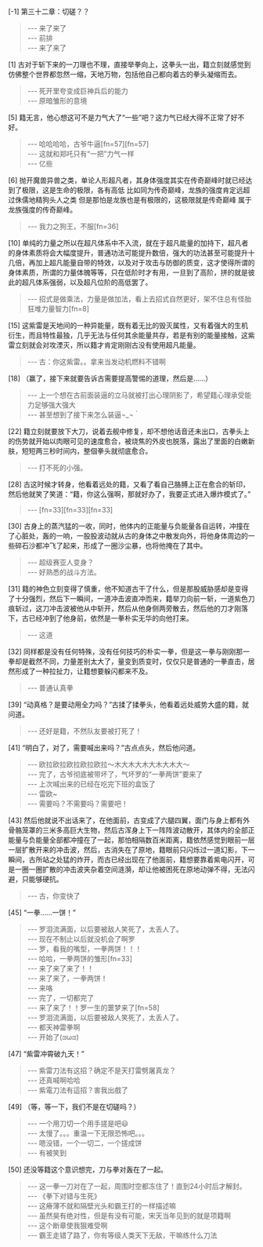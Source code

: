 
[-1] 第三十二章：切磋？？
>--- 来了来了<br>
>--- 前排<br>
>--- 来了来了<br>

[1] 古对于斩下来的一刀理也不理，直接举拳向上，这拳头一出，籍立刻就感觉到仿佛整个世界都忽然一缩，天地万物，包括他自己都向着古的拳头凝缩而去。
>--- 死开里夸变成巨神兵后的能力<br>
>--- 原暗雏形的意境<br>

[5] 籍无言，他心想这可不是力气大了“一些”吧？这力气已经大得不正常了好不好。
>--- 哈哈哈哈，古爷牛逼[fn=57][fn=57]<br>
>--- 这就和郑吒只有“一把”力气一样<br>
>--- 亿些<br>

[6] 抛开魔兽异兽之类，单论人形超凡者，其身体强度其实在传奇巅峰时就已经达到了极限，这是生命的极限，各有高低 比如同为传奇巅峰，龙族的强度肯定远超过侏儒地精狗头人之类 但是那怕是龙族也是有极限的，这极限就是传奇巅峰 属于龙族强度的传奇巅峰。
>--- 我力之狗王，不服[fn=36]<br>

[10] 单纯的力量之所以在超凡体系中不入流，就在于超凡能量的加持下，超凡者的身体素质将会大幅度提升，普通功法可能提升数倍，强大的功法甚至可能提升十几倍，再加上超凡能量自带的特效，以及对于攻击与防御的质变，这才使得所谓的身体素质，所谓的力量体魄等等，只在低阶时才有用，一旦到了高阶，拼的就是彼此的超凡体系强弱，以及超凡位阶的高低罢了。
>--- 招式是做乘法，力量是做加法，看上去招式自然更好，架不住总有怪胎狂堆力量智力[fn=8]<br>

[15] 这紫雷是天地间的一种异能量，既有着无比的毁灭属性，又有着强大的生机衍生，而且特性最独，几乎无法与任何其余能量共存，若是有别的能量接触，这紫雷立刻就会对攻湮灭，所以籍才肯定刚刚古没有使用超凡能量。
>--- 古：你这紫雷。。拿来当发动机燃料不错啊<br>

[18] （赢了，接下来就要告诉古需要提高警惕的道理，然后是……）
>--- 上一个想在古前面装逼的立马就被打出心理阴影了，希望籍心理承受能力足够强大强大<br>
>--- 甚至想到了接下来怎么装逼¬_¬｀<br>

[22] 籍立刻就要放下大刀，说着去舰中修复，却不想他话音还未出口，古拳头上的伤势就开始以肉眼可见的速度愈合，被烧焦的外皮也脱落，露出了里面的白嫩新肤，短短两三秒时间内，整個拳头就彻底愈合。
>--- 打不死的小强。<br>

[28] 古这时候才转身，他看着远处的籍，又看了看自己胳膊上正在愈合的斩印，然后他就笑了笑道：“籍，你这么强啊，那就好办了，我要正式进入爆炸模式了。”
>--- [fn=33][fn=33][fn=33]<br>

[30] 古身上的蒸汽猛的一收，同时，他体内的正能量与负能量各自运转，冲撞在了心脏处，轰的一响，一股股波动就从古的身体之中散发向外，将他身体周边的一些碎石沙都冲飞了起来，形成了一圈沙尘暴，也将他掩在了其中。
>--- 超级赛亚人变身？<br>
>--- 好熟悉的战斗方法。<br>

[31] 籍的神色立刻变得了慎重，他不知道古干了什么，但是那股威胁感却是变得了十分强烈，然后下一瞬间，一道冲击波直冲而来，籍举刀向前一斩，一道紫色刀痕斩过，这刀冲击波被他从中斩开，然后从他身侧两旁散去，然后他的刀才刚落下，古已经冲到了他身前，依然是一拳朴实无华的向他打来。
>--- 这道<br>

[32] 同样都是没有任何特殊，没有任何技巧的朴实一拳，但是这一拳与刚刚那一拳却是截然不同，力量差别太大了，量变到质变时，仅仅只是普通的一拳直击，居然形成了一种拉扯力，让籍想要躲闪都来不及。
>--- 普通认真拳<br>

[39] “动真格？是要动用全力吗？”古揉了揉拳头，他看着远处威势大盛的籍，就问道。
>--- 还好是籍，不然队友要被打死了！<br>

[41] “明白了，对了，需要喊出来吗？”古点点头，然后他问道。
>--- 欧拉欧拉欧拉欧拉欧拉～木大木大木大木大木大～<br>
>--- 完了，古爷彻底被带坏了，气坏罗的“一拳两饼”要来了<br>
>--- 上次喊出来的已经在吃完下班的盒饭了<br>
>--- 雷欧~<br>
>--- 需要吗？不需要吗？需要吧！<br>

[43] 然后他就说不出话来了，在他面前，古变成了六腿四翼，面门与身上都有外骨骼笼罩的三米多高巨大生物，然后古浑身上下一阵阵波动散开，其体内的全部正能量与负能量全部都冲撞在了一起，那怕相隔数百米距离，籍依然感觉到眼前一层一层扩散开来的冲击波，然后，古消失在了原地，籍眼前只闪烁过一道幻影，下一瞬间，古所站之处猛的炸开，而古已经出现在了他面前，籍想要靠着紫电闪开，可是一圈一圈扩散的冲击波夹杂着空间涟漪，却让他被困死在原地动弹不得，无法闪避，只能够硬抗。
>--- 古，你变快了<br>

[45] “一拳……一饼！”
>--- 罗泪流满面，以后要被敌人笑死了，太丢人了。<br>
>--- 现在不制止以后就没机会了啊罗<br>
>--- 罗，看我的嘴型，一拳两饼！！！<br>
>--- 哈哈，一拳两饼的雏形[fn=33]<br>
>--- 来了来了来了！！<br>
>--- 来了来了，一拳两饼！<br>
>--- 来咯<br>
>--- 完了，一切都完了<br>
>--- 来了来了！！罗一生的噩梦来了[fn=58]<br>
>--- 罗泪流满面，以后要被敌人笑死了，太丢人了。<br>
>--- 都天神雷拳啊<br>
>--- 开始了(ಡωಡ)<br>

[47] “紫雷冲霄破九天！”
>--- 紫雷刀法有这招？确定不是天打雷劈屠真龙？<br>
>--- 还真喊啊哈哈<br>
>--- 紫電刀法有這招？害我出戲了<br>

[49] （等，等一下，我们不是在切磋吗？）
>--- 一个用刀切一个用手搓是吧😃<br>
>--- 太慢了。。。重温一下无限恐怖吧。。。<br>
>--- 嗯没错，一个一切二，一个搓成饼<br>
>--- 有被笑到<br>

[50] 还没等籍这个意识想完，刀与拳对轰在了一起。
>--- 这一拳一刀对在了一起，周围时空都冻住了！直到24小时后才解封。<br>
>--- 《拳下对错与生死》<br>
>--- 这瘠薄不就和隔壁光头和霸王打的一样描述嘛<br>
>--- 虽然昊有绝对性，但是有没有可能，宋天当年见到的就是项籍啊<br>
>--- 这个断章使我狠难受啊<br>
>--- 霸王走错了路了，你有等级人类天下无敌，干嘛练什么刀法<br>
